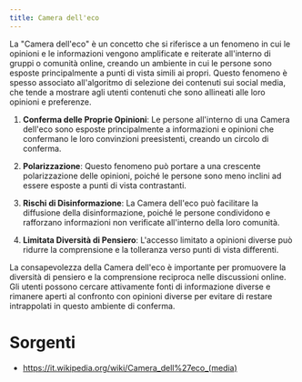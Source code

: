 ```yaml
---
title: Camera dell'eco
---
```

La "Camera dell'eco" è un concetto che si riferisce a un fenomeno in cui le opinioni e le informazioni vengono amplificate e reiterate all'interno di gruppi o comunità online, creando un ambiente in cui le persone sono esposte principalmente a punti di vista simili ai propri. Questo fenomeno è spesso associato all'algoritmo di selezione dei contenuti sui social media, che tende a mostrare agli utenti contenuti che sono allineati alle loro opinioni e preferenze.

1. **Conferma delle Proprie Opinioni**: Le persone all'interno di una Camera dell'eco sono esposte principalmente a informazioni e opinioni che confermano le loro convinzioni preesistenti, creando un circolo di conferma.

2. **Polarizzazione**: Questo fenomeno può portare a una crescente polarizzazione delle opinioni, poiché le persone sono meno inclini ad essere esposte a punti di vista contrastanti.

3. **Rischi di Disinformazione**: La Camera dell'eco può facilitare la diffusione della disinformazione, poiché le persone condividono e rafforzano informazioni non verificate all'interno della loro comunità.

4. **Limitata Diversità di Pensiero**: L'accesso limitato a opinioni diverse può ridurre la comprensione e la tolleranza verso punti di vista differenti.

La consapevolezza della Camera dell'eco è importante per promuovere la diversità di pensiero e la comprensione reciproca nelle discussioni online. Gli utenti possono cercare attivamente fonti di informazione diverse e rimanere aperti al confronto con opinioni diverse per evitare di restare intrappolati in questo ambiente di conferma.

# Sorgenti
- https://it.wikipedia.org/wiki/Camera_dell%27eco_(media)